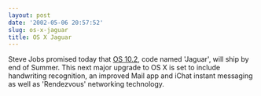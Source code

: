 ```yaml
---
layout: post
date: '2002-05-06 20:57:52'
slug: os-x-jaguar
title: OS X Jaguar
---
```


Steve Jobs promised today that [OS 10.2](http://news.com.com/2100-1040-899914.html?tag=fd_top), code named 'Jaguar', will ship by end of Summer. This next major upgrade to OS X is set to include handwriting recognition, an improved Mail app and iChat instant messaging as well as 'Rendezvous' networking technology.